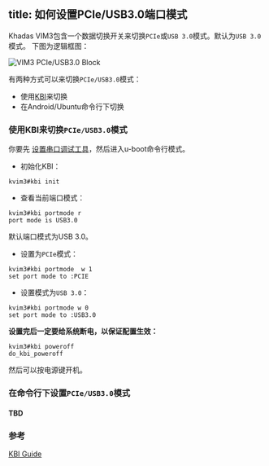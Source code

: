 title: 如何设置PCIe/USB3.0端口模式
---

Khadas VIM3包含一个数据切换开关来切换`PCIe`或`USB 3.0`模式。默认为`USB 3.0`模式。
下图为逻辑框图：

![VIM3 PCIe/USB3.0 Block](/images/vim3/vim3_pcie_usb3_block.png)

有两种方式可以来切换`PCIe/USB3.0`模式：
* 使用[KBI](/zh-cn//vim3/KbiGuidance.html)来切换
* 在Android/Ubuntu命令行下切换

### 使用KBI来切换`PCIe/USB3.0`模式
你要先 [设置串口调试工具](/zh-cn/vim3/SetupSerialTool.html)，然后进入u-boot命令行模式。

* 初始化KBI：

```
kvim3#kbi init
```

* 查看当前端口模式：

```
kvim3#kbi portmode r
port mode is USB3.0
```
默认端口模式为USB 3.0。

* 设置为`PCIe`模式：

```
kvim3#kbi portmode  w 1
set port mode to :PCIE
```

* 设置模式为`USB 3.0`：

```
kvim3#kbi portmode w 0
set port mode to :USB3.0
```

**设置完后一定要给系统断电，以保证配置生效：**

```
kvim3#kbi poweroff 
do_kbi_poweroff
```
然后可以按电源键开机。


### 在命令行下设置`PCIe/USB3.0`模式
#### TBD

### 参考
[KBI Guide](/zh-cn/vim3/KbiGuidance.html)
